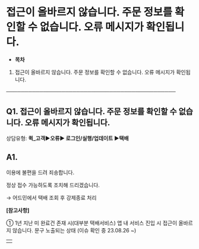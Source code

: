 # 접근이 올바르지 않습니다. 주문 정보를 확인할 수 없습니다. 오류 메시지가 확인됩니다.

* **목차**

1. 접근이 올바르지 않습니다. 주문 정보를 확인할 수 없습니다. 오류 메시지가 확인됩니다.

──────────────────────────────────────────────

**Q1. 접근이 올바르지 않습니다. 주문 정보를 확인할 수 없습니다. 오류 메시지가 확인됩니다.**
--------------------------------------------------------

상담유형: **퀵\_고객▶오류▶ 로그인/실행/업데이트 ▶택배**

**A1.**
-------

이용에 불편을 드려 죄송합니다.

정상 접수 가능하도록 조치해 드리겠습니다.

→ 어드민에서 택배 조회 후 강제종료 처리

**[참고사항]**

① 1년 지난 미 완료건 존재 시(대부분 택배서비스) 앱 내 서비스 진입 시 접근이 올바르지 않습니다. 문구 노출되는 상태 (이슈 확인 중 23.08.26 ~)

|  |
| --- |
|  |